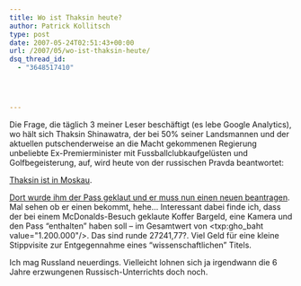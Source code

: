 ```yaml
---
title: Wo ist Thaksin heute?
author: Patrick Kollitsch
type: post
date: 2007-05-24T02:51:43+00:00
url: /2007/05/wo-ist-thaksin-heute/
dsq_thread_id:
  - "3648517410"




---
```

Die Frage, die täglich 3 meiner Leser beschäftigt (es lebe Google Analytics), wo hält sich Thaksin Shinawatra, der bei 50% seiner Landsmannen und der aktuellen putschenderweise an die Macht gekommenen Regierung unbeliebte Ex-Premierminister mit Fussballclubkaufgelüsten und Golfbegeisterung, auf, wird heute von der russischen Pravda beantwortet:

[Thaksin ist in Moskau][1].

[Dort wurde ihm der Pass geklaut und er muss nun einen neuen beantragen][2]. Mal sehen ob er einen bekommt, hehe&#8230; Interessant dabei finde ich, dass der bei einem McDonalds-Besuch geklaute Koffer Bargeld, eine Kamera und den Pass &#8220;enthalten&#8221; haben soll &#8211; im Gesamtwert von <txp:gho_baht value="1.200.000"/>. Das sind runde 27241,77?. Viel Geld für eine kleine Stippvisite zur Entgegennahme eines &#8220;wissenschaftlichen&#8221; Titels.

Ich mag Russland neuerdings. Vielleicht lohnen sich ja irgendwann die 6 Jahre erzwungenen Russisch-Unterrichts doch noch.

 [1]: http://english.pravda.ru/news/society/24-05-2007/92086-moscow_thai-0
 [2]: http://www.nationmultimedia.com/2007/05/24/headlines/headlines_30035093.php